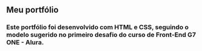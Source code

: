 ## Meu portfólio ##

### Este portfólio foi desenvolvido com HTML e CSS, seguindo o modelo sugerido no primeiro desafio do curso de Front-End G7 ONE - Alura. ###
